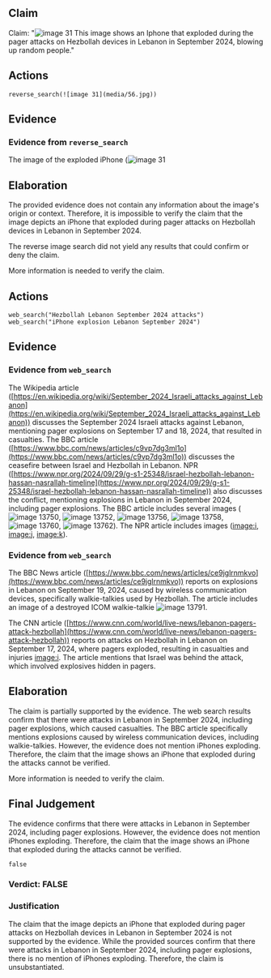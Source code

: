 ## Claim
Claim: "![image 31](media/56.jpg) This image shows an Iphone that exploded during the pager attacks on Hezbollah devices in Lebanon in September 2024, blowing up random people."

## Actions
```
reverse_search(![image 31](media/56.jpg))
```

## Evidence
### Evidence from `reverse_search`
The image of the exploded iPhone (![image 31](media/56.jpg)

## Elaboration
The provided evidence does not contain any information about the image's origin or context. Therefore, it is impossible to verify the claim that the image depicts an iPhone that exploded during pager attacks on Hezbollah devices in Lebanon in September 2024.

The reverse image search did not yield any results that could confirm or deny the claim.

More information is needed to verify the claim.


## Actions
```
web_search("Hezbollah Lebanon September 2024 attacks")
web_search("iPhone explosion Lebanon September 2024")
```

## Evidence
### Evidence from `web_search`
The Wikipedia article ([https://en.wikipedia.org/wiki/September_2024_Israeli_attacks_against_Lebanon](https://en.wikipedia.org/wiki/September_2024_Israeli_attacks_against_Lebanon)) discusses the September 2024 Israeli attacks against Lebanon, mentioning pager explosions on September 17 and 18, 2024, that resulted in casualties. The BBC article ([https://www.bbc.com/news/articles/c9vp7dg3ml1o](https://www.bbc.com/news/articles/c9vp7dg3ml1o)) discusses the ceasefire between Israel and Hezbollah in Lebanon. NPR ([https://www.npr.org/2024/09/29/g-s1-25348/israel-hezbollah-lebanon-hassan-nasrallah-timeline](https://www.npr.org/2024/09/29/g-s1-25348/israel-hezbollah-lebanon-hassan-nasrallah-timeline)) also discusses the conflict, mentioning explosions in Lebanon in September 2024, including pager explosions. The BBC article includes several images (![image 13750](media/2025-08-31_16-43-1756658609-488929.jpg), ![image 13752](media/2025-08-31_16-43-1756658611-558768.jpg), ![image 13756](media/2025-08-31_16-43-1756658612-499365.jpg), ![image 13758](media/2025-08-31_16-43-1756658613-028237.jpg), ![image 13760](media/2025-08-31_16-43-1756658613-461883.jpg), ![image 13762](media/2025-08-31_16-43-1756658614-140147.jpg)). The NPR article includes images (<image:i>, <image:j>, <image:k>).


### Evidence from `web_search`
The BBC News article ([https://www.bbc.com/news/articles/ce9jglrnmkvo](https://www.bbc.com/news/articles/ce9jglrnmkvo)) reports on explosions in Lebanon on September 19, 2024, caused by wireless communication devices, specifically walkie-talkies used by Hezbollah. The article includes an image of a destroyed ICOM walkie-talkie ![image 13791](media/2025-08-31_16-44-1756658672-772247.jpg).

The CNN article ([https://www.cnn.com/world/live-news/lebanon-pagers-attack-hezbollah](https://www.cnn.com/world/live-news/lebanon-pagers-attack-hezbollah)) reports on attacks on Hezbollah in Lebanon on September 17, 2024, where pagers exploded, resulting in casualties and injuries <image:i>. The article mentions that Israel was behind the attack, which involved explosives hidden in pagers.


## Elaboration
The claim is partially supported by the evidence. The web search results confirm that there were attacks in Lebanon in September 2024, including pager explosions, which caused casualties. The BBC article specifically mentions explosions caused by wireless communication devices, including walkie-talkies. However, the evidence does not mention iPhones exploding. Therefore, the claim that the image shows an iPhone that exploded during the attacks cannot be verified.

More information is needed to verify the claim.


## Final Judgement
The evidence confirms that there were attacks in Lebanon in September 2024, including pager explosions. However, the evidence does not mention iPhones exploding. Therefore, the claim that the image shows an iPhone that exploded during the attacks cannot be verified.

`false`

### Verdict: FALSE

### Justification
The claim that the image depicts an iPhone that exploded during pager attacks on Hezbollah devices in Lebanon in September 2024 is not supported by the evidence. While the provided sources confirm that there were attacks in Lebanon in September 2024, including pager explosions, there is no mention of iPhones exploding. Therefore, the claim is unsubstantiated.
